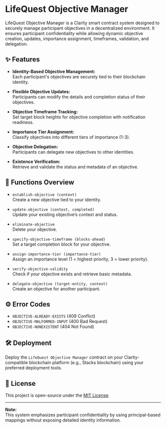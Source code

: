 # LifeQuest Objective Manager

LifeQuest Objective Manager is a Clarity smart contract system designed to securely manage participant objectives in a decentralized environment. It ensures participant confidentiality while allowing dynamic objective creation, updates, importance assignment, timeframes, validation, and delegation.

## ✨ Features

- **Identity-Based Objective Management:**  
  Each participant's objectives are securely tied to their blockchain identity.

- **Flexible Objective Updates:**  
  Participants can modify the details and completion status of their objectives.

- **Objective Timeframe Tracking:**  
  Set target block heights for objective completion with notification readiness.

- **Importance Tier Assignment:**  
  Classify objectives into different tiers of importance (1-3).

- **Objective Delegation:**  
  Participants can delegate new objectives to other identities.

- **Existence Verification:**  
  Retrieve and validate the status and metadata of an objective.

## 📜 Functions Overview

- `establish-objective (context)`  
  Create a new objective tied to your identity.

- `update-objective (context, completed)`  
  Update your existing objective’s context and status.

- `eliminate-objective`  
  Delete your objective.

- `specify-objective-timeframe (blocks-ahead)`  
  Set a target completion block for your objective.

- `assign-importance-tier (importance-tier)`  
  Assign an importance level (1 = highest priority, 3 = lower priority).

- `verify-objective-validity`  
  Check if your objective exists and retrieve basic metadata.

- `delegate-objective (target-entity, context)`  
  Create an objective for another participant.

## ⚙️ Error Codes

- `OBJECTIVE-ALREADY-EXISTS` (409 Conflict)
- `OBJECTIVE-MALFORMED-INPUT` (400 Bad Request)
- `OBJECTIVE-NONEXISTENT` (404 Not Found)

## 🛠 Deployment

Deploy the `LifeQuest Objective Manager` contract on your Clarity-compatible blockchain platform (e.g., Stacks blockchain) using your preferred deployment tools.

## 📄 License

This project is open-source under the [MIT License](LICENSE).

---

**Note:**  
This system emphasizes participant confidentiality by using principal-based mappings without exposing detailed identity information.
```


